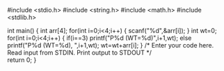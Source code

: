 #include <stdio.h>
#include <string.h>
#include <math.h>
#include <stdlib.h>

int main() {
    int arr[4];
    for(int i=0;i<4;i++)
    {
        scanf("%d",&arr[i]);
    }
    int wt=0;
    for(int i=0;i<4;i++)
    { 
        if(i==3)
        printf("P%d (WT=%d)",i+1,wt);
        else
        printf("P%d (WT=%d), ",i+1,wt);
        wt=wt+arr[i];
    }
    /* Enter your code here. Read input from STDIN. Print output to STDOUT */    
    return 0;
}
